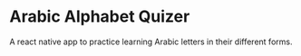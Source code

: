 # Arabic Alphabet Quizer
A react native app to practice learning Arabic letters in their different forms.